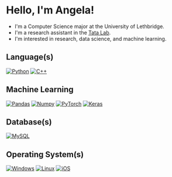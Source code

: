 # Hello, I'm Angela!

- I'm a Computer Science major at the University of Lethbridge.
- I'm a research assistant in the [Tata Lab](https://tatalab.ca/).
- I'm interested in research, data science, and machine learning.

## Language(s)

[![Python](https://img.shields.io/badge/Python-d68fff?style=for-the-badge&logo=python&logoColor=8d00ce&color=261526)](https://www.python.org/)
[![C++](https://img.shields.io/badge/C++-d68fff?style=for-the-badge&logo=cplusplus&logoColor=8d00ce&color=261526)](https://isocpp.org/)

## Machine Learning

[![Pandas](https://img.shields.io/badge/Pandas-d68fff?style=for-the-badge&logo=pandas&logoColor=8d00ce&color=261526)](https://pandas.pydata.org/docs/index.html)
[![Numpy](https://img.shields.io/badge/Numpy-d68fff?style=for-the-badge&logo=numpy&logoColor=8d00ce&color=261526)](https://numpy.org/)
[![PyTorch](https://img.shields.io/badge/PyTorch-d68fff?style=for-the-badge&logo=pytorch&logoColor=8d00ce&color=261526)](https://pytorch.org/)
[![Keras](https://img.shields.io/badge/Keras-d68fff?style=for-the-badge&logo=keras&logoColor=8d00ce&color=261526)](https://keras.io/)

## Database(s)

[![MySQL](https://img.shields.io/badge/MySQL-d68fff?style=for-the-badge&logo=mysql&logoColor=8d00ce&color=261526)](https://www.mysql.com/)

## Operating System(s)

[![Windows](https://img.shields.io/badge/Windows-d68fff?style=for-the-badge&logo=windows&logoColor=8d00ce&color=261526)](https://www.microsoft.com/en-ca/windows/windows-11)
[![Linux](https://img.shields.io/badge/Linux-d68fff?style=for-the-badge&logo=linux&logoColor=8d00ce&color=261526)](https://www.linux.org/)
[![iOS](https://img.shields.io/badge/iOS-d68fff?style=for-the-badge&logo=ios&logoColor=8d00ce&color=261526)](https://www.apple.com/ca/)
